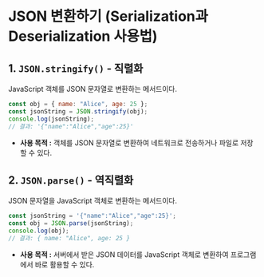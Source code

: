 JSON 변환하기 (Serialization과 Deserialization 사용법)
===

## 1. `JSON.stringify()` - 직렬화
JavaScript 객체를 JSON 문자열로 변환하는 메서드이다.

```js
const obj = { name: "Alice", age: 25 };
const jsonString = JSON.stringify(obj);
console.log(jsonString); 
// 결과: '{"name":"Alice","age":25}'
```
- **사용 목적 :** 객체를 JSON 문자열로 변환하여 네트워크로 전송하거나 파일로 저장할 수 있다.

## 2. `JSON.parse()` - 역직렬화
JSON 문자열을 JavaScript 객체로 변환하는 메서드이다.

```js
const jsonString = '{"name":"Alice","age":25}';
const obj = JSON.parse(jsonString);
console.log(obj); 
// 결과: { name: "Alice", age: 25 }
```
- **사용 목적 :** 서버에서 받은 JSON 데이터를 JavaScript 객체로 변환하여 프로그램에서 바로 활용할 수 있다.
